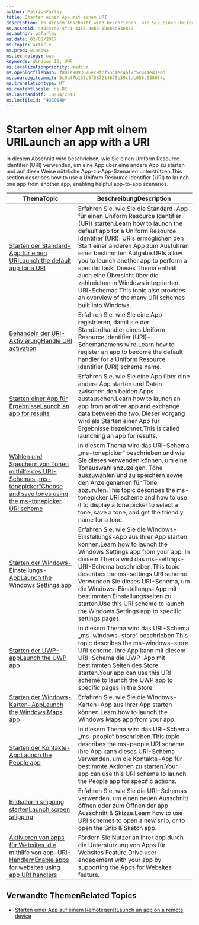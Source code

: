 ```yaml
---
author: PatrickFarley
title: Starten einer App mit einem URI
description: In diesem Abschnitt wird beschrieben, wie Sie einen Uniform Resource Identifier (URI) verwenden, um eine App über eine andere App zu starten.
ms.assetid: a40c4ce2-4f41-4a55-aeb3-1beb3e84e839
ms.author: pafarley
ms.date: 02/08/2017
ms.topic: article
ms.prod: windows
ms.technology: uwp
keywords: Windows 10, UWP
ms.localizationpriority: medium
ms.openlocfilehash: f801e9093676ec9fbf55c4ec4af7c5c444ed3ead
ms.sourcegitcommit: 5c9a47b135c5f587214675e39c1ac058c0380f4c
ms.translationtype: MT
ms.contentlocale: de-DE
ms.lasthandoff: 10/04/2018
ms.locfileid: "4360140"
---
```

# <a name="launch-an-app-with-a-uri"></a><span data-ttu-id="50e12-104">Starten einer App mit einem URI</span><span class="sxs-lookup"><span data-stu-id="50e12-104">Launch an app with a URI</span></span>

<span data-ttu-id="50e12-105">In diesem Abschnitt wird beschrieben, wie Sie einen Uniform Resource Identifier (URI) verwenden, um eine App über eine andere App zu starten und auf diese Weise nützliche App-zu-App-Szenarien unterstützen.</span><span class="sxs-lookup"><span data-stu-id="50e12-105">This section describes how to use a Uniform Resource Identifier (URI) to launch one app from another app, enabling helpful app-to-app scenarios.</span></span>

| <span data-ttu-id="50e12-106">Thema</span><span class="sxs-lookup"><span data-stu-id="50e12-106">Topic</span></span> | <span data-ttu-id="50e12-107">Beschreibung</span><span class="sxs-lookup"><span data-stu-id="50e12-107">Description</span></span> |
|-------|-------------|
| [<span data-ttu-id="50e12-108">Starten der Standard-App für einen URI</span><span class="sxs-lookup"><span data-stu-id="50e12-108">Launch the default app for a URI</span></span>](launch-default-app.md) | <span data-ttu-id="50e12-109">Erfahren Sie, wie Sie die Standard-App für einen Uniform Resource Identifier (URI) starten.</span><span class="sxs-lookup"><span data-stu-id="50e12-109">Learn how to launch the default app for a Uniform Resource Identifier (URI).</span></span> <span data-ttu-id="50e12-110">URIs ermöglichen den Start einer anderen App zum Ausführen einer bestimmten Aufgabe.</span><span class="sxs-lookup"><span data-stu-id="50e12-110">URIs allow you to launch another app to perform a specific task.</span></span> <span data-ttu-id="50e12-111">Dieses Thema enthält auch eine Übersicht über die zahlreichen in Windows integrierten URI-Schemas.</span><span class="sxs-lookup"><span data-stu-id="50e12-111">This topic also provides an overview of the many URI schemes built into Windows.</span></span> |
| [<span data-ttu-id="50e12-112">Behandeln der URI-Aktivierung</span><span class="sxs-lookup"><span data-stu-id="50e12-112">Handle URI activation</span></span>](handle-uri-activation.md) | <span data-ttu-id="50e12-113">Erfahren Sie, wie Sie eine App registrieren, damit sie der Standardhandler eines Uniform Resource Identifier (URI)-Schemanamens wird.</span><span class="sxs-lookup"><span data-stu-id="50e12-113">Learn how to register an app to become the default handler for a Uniform Resource Identifier (URI) scheme name.</span></span> |
| [<span data-ttu-id="50e12-114">Starten einer App für Ergebnisse</span><span class="sxs-lookup"><span data-stu-id="50e12-114">Launch an app for results</span></span>](how-to-launch-an-app-for-results.md) | <span data-ttu-id="50e12-115">Erfahren Sie, wie Sie eine App über eine andere App starten und Daten zwischen den beiden Apps austauschen.</span><span class="sxs-lookup"><span data-stu-id="50e12-115">Learn how to launch an app from another app and exchange data between the two.</span></span> <span data-ttu-id="50e12-116">Dieser Vorgang wird als Starten einer App für Ergebnisse bezeichnet.</span><span class="sxs-lookup"><span data-stu-id="50e12-116">This is called launching an app for results.</span></span> |
| [<span data-ttu-id="50e12-117">Wählen und Speichern von Tönen mithilfe des URI-Schemas „ms-tonepicker“</span><span class="sxs-lookup"><span data-stu-id="50e12-117">Choose and save tones using the ms-tonepicker URI scheme</span></span>](launch-ringtone-picker.md) | <span data-ttu-id="50e12-118">In diesem Thema wird das URI-Schema „ms-tonepicker“ beschrieben und wie Sie dieses verwenden können, um eine Tonauswahl anzuzeigen, Töne auszuwählen und zu speichern sowie den Anzeigenamen für Töne abzurufen.</span><span class="sxs-lookup"><span data-stu-id="50e12-118">This topic describes the ms-tonepicker URI scheme and how to use it to display a tone picker to select a tone, save a tone, and get the friendly name for a tone.</span></span> |
| [<span data-ttu-id="50e12-119">Starten der Windows-Einstellungs-App</span><span class="sxs-lookup"><span data-stu-id="50e12-119">Launch the Windows Settings app</span></span>](launch-settings-app.md) | <span data-ttu-id="50e12-120">Erfahren Sie, wie Sie die Windows-Einstellungs-App aus Ihrer App starten können.</span><span class="sxs-lookup"><span data-stu-id="50e12-120">Learn how to launch the Windows Settings app from your app.</span></span> <span data-ttu-id="50e12-121">In diesem Thema wird das ms-settings-URI-Schema beschrieben.</span><span class="sxs-lookup"><span data-stu-id="50e12-121">This topic describes the ms-settings URI scheme.</span></span> <span data-ttu-id="50e12-122">Verwenden Sie dieses URI-Schema, um die Windows-Einstellungs-App mit bestimmten Einstellungsseiten zu starten.</span><span class="sxs-lookup"><span data-stu-id="50e12-122">Use this URI scheme to launch the Windows Settings app to specific settings pages.</span></span> |
| [<span data-ttu-id="50e12-123">Starten der UWP-app</span><span class="sxs-lookup"><span data-stu-id="50e12-123">Launch the UWP app</span></span>](launch-store-app.md) | <span data-ttu-id="50e12-124">In diesem Thema wird das URI-Schema „ms-windows-store“ beschrieben.</span><span class="sxs-lookup"><span data-stu-id="50e12-124">This topic describes the ms-windows-store URI scheme.</span></span> <span data-ttu-id="50e12-125">Ihre App kann mit diesem URI-Schema die UWP-App mit bestimmten Seiten des Store starten.</span><span class="sxs-lookup"><span data-stu-id="50e12-125">Your app can use this URI scheme to launch the UWP app to specific pages in the Store.</span></span> |
| [<span data-ttu-id="50e12-126">Starten der Windows-Karten-App</span><span class="sxs-lookup"><span data-stu-id="50e12-126">Launch the Windows Maps app</span></span>](launch-maps-app.md) | <span data-ttu-id="50e12-127">Erfahren Sie, wie Sie die Windows-Karten-App aus Ihrer App starten können.</span><span class="sxs-lookup"><span data-stu-id="50e12-127">Learn how to launch the Windows Maps app from your app.</span></span> |
| [<span data-ttu-id="50e12-128">Starten der Kontakte-App</span><span class="sxs-lookup"><span data-stu-id="50e12-128">Launch the People app</span></span>](launch-people-apps.md) | <span data-ttu-id="50e12-129">In diesem Thema wird das URI-Schema „ms-people“ beschrieben.</span><span class="sxs-lookup"><span data-stu-id="50e12-129">This topic describes the ms-people URI scheme.</span></span> <span data-ttu-id="50e12-130">Ihre App kann dieses URI-Schema verwenden, um die Kontakte-App für bestimmte Aktionen zu starten.</span><span class="sxs-lookup"><span data-stu-id="50e12-130">Your app can use this URI scheme to launch the People app for specific actions.</span></span> |
| [<span data-ttu-id="50e12-131">Bildschirm snipping starten</span><span class="sxs-lookup"><span data-stu-id="50e12-131">Launch screen snipping</span></span>](launch-screen-snipping.md) | <span data-ttu-id="50e12-132">Erfahren Sie, wie Sie die URI-Schemas verwenden, um einen neuen Ausschnitt öffnen oder zum Öffnen der app Ausschnitt & Skizze.</span><span class="sxs-lookup"><span data-stu-id="50e12-132">Learn how to use URI schemes to open a new snip, or to open the Snip & Sketch app.</span></span> |
| [<span data-ttu-id="50e12-133">Aktivieren von apps für Websites, die mithilfe von app-URI-Handlern</span><span class="sxs-lookup"><span data-stu-id="50e12-133">Enable apps for websites using app URI handlers</span></span>](web-to-app-linking.md) | <span data-ttu-id="50e12-134">Fördern Sie Nutzer an Ihrer app durch die Unterstützung von Apps für Websites Feature.</span><span class="sxs-lookup"><span data-stu-id="50e12-134">Drive user engagement with your app by supporting the Apps for Websites feature.</span></span> |

## <a name="related-topics"></a><span data-ttu-id="50e12-135">Verwandte Themen</span><span class="sxs-lookup"><span data-stu-id="50e12-135">Related Topics</span></span>
* [<span data-ttu-id="50e12-136">Starten einer App auf einem Remotegerät</span><span class="sxs-lookup"><span data-stu-id="50e12-136">Launch an app on a remote device</span></span>](launch-a-remote-app.md)